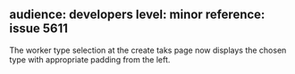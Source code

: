 audience: developers
level: minor
reference: issue 5611
---
The worker type selection at the create taks page now displays the chosen type with appropriate padding from the left.  